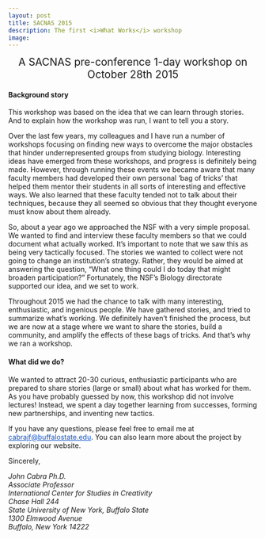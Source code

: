 ```yaml
---
layout: post
title: SACNAS 2015
description: The first <i>What Works</i> workshop
image: 
---
```


<p><div style="text-align: center; font-size: 1.5em;">A SACNAS pre-conference 1-day workshop on October 28th 2015</div>
<p>
<h4>Background story</h4>

<p>This workshop was based on the idea that we can learn through stories. And to explain how the workshop was run, I want to tell you a story.</p>

<p>Over the last few years, my colleagues and I have run a number of workshops focusing on finding new ways to overcome the major obstacles that hinder underrepresented groups from studying biology. Interesting ideas have emerged from these workshops, and progress is definitely being made. However, through running these events we became aware that many faculty members had developed their own personal &lsquo;bag of tricks&rsquo; that helped them mentor their students in all sorts of interesting and effective ways. We also learned that these faculty tended not to talk about their techniques, because they all seemed so obvious that they thought everyone must know about them already.</p>

<p>So, about a year ago we approached the NSF with a very simple proposal. We wanted to find and interview these faculty members so that we could document what actually worked. It&rsquo;s important to note that we saw this as being very tactically focused. The stories we wanted to collect were not going to change an institution&rsquo;s strategy. Rather, they would be aimed at answering the question, &ldquo;What one thing could I do today that might broaden participation?&rdquo; Fortunately, the NSF&rsquo;s Biology directorate supported our idea, and we set to work.</p>

<p>Throughout 2015 we had the chance to talk with many interesting, enthusiastic, and ingenious people. We have gathered stories, and tried to summarize what&rsquo;s working. We definitely haven&rsquo;t finished the process, but we are now at a stage where we want to share the stories, build a community, and amplify the effects of these bags of tricks. And that&rsquo;s why we ran a workshop.</p>
<p>

<h4>What did we do?</h4>

<p>We wanted to attract 20-30 curious, enthusiastic participants who are prepared to share stories (large or small) about what has worked for them. As you have probably guessed by now, this workshop did not involve lectures! Instead, we spent a day together learning from successes, forming new partnerships, and inventing new tactics.</p>

<p>If you have any questions, please feel free to email me at <a href="mailto:cabrajf@buffalostate.edu" style="color: #1155cc;" target="_blank">cabrajf@buffalostate.edu</a>. You can also learn more about the project by exploring our website.</p>

<p>Sincerely,</p>

<address>John Cabra Ph.D.<br />
Associate Professor<br />
International Center for Studies in Creativity<br />
Chase Hall 244<br />
State University of New York, Buffalo State<br />
1300 Elmwood Avenue<br />
Buffalo, New York 14222</address>

</p>
